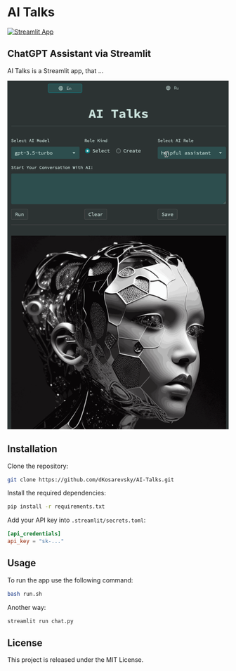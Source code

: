 # AI Talks

[![Streamlit App](https://static.streamlit.io/badges/streamlit_badge_black_white.svg)](https://ai-talks.streamlit.app)

## ChatGPT Assistant via Streamlit

AI Talks is a Streamlit app, that ...

![](assets/demo/ai-talks.gif)

## Installation

Clone the repository:

```bash
git clone https://github.com/dKosarevsky/AI-Talks.git
```

Install the required dependencies:

```bash
pip install -r requirements.txt
```

Add your API key into `.streamlit/secrets.toml`:

```toml
[api_credentials]
api_key = "sk-..."
```

## Usage

To run the app use the following command:

```bash
bash run.sh
```

Another way:

```bash
streamlit run chat.py
```

## License

This project is released under the MIT License.
